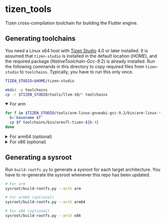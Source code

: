 # tizen_tools

Tizen cross-compilation toolchain for building the Flutter engine.

## Generating toolchains

You need a Linux x64 host with [Tizen Studio](https://developer.tizen.org/development/tizen-studio/download) 4.0 or later installed. It is assumed that `tizen-studio` is installed in the default location (_HOME_), and the required package (_NativeToolchain-Gcc-9.2_) is already installed. Run the following commands in this directory to copy required files from `tizen-studio` to `toolchains`. Typically, you have to run this only once.

```sh
TIZEN_STUDIO=$HOME/tizen-studio

mkdir -p toolchains
cp -r $TIZEN_STUDIO/tools/llvm-10/* toolchains
```

<details open>
<summary>For arm</summary><p>

```sh
for f in $TIZEN_STUDIO/tools/arm-linux-gnueabi-gcc-9.2/bin/arm-linux-*; do
  b=`basename $f`
  cp $f toolchains/bin/armv7l-tizen-${b:4}
done
```

</details>

<details>
<summary>For arm64 (optional)</summary><p>

Make sure you already have created a sysroot for arm64 (below) before running the following.

```sh
for f in $TIZEN_STUDIO/tools/aarch64-linux-gnu-gcc-9.2/bin/aarch64-linux-*; do
  b=`basename $f`
  cp $f toolchains/bin/aarch64-tizen-${b:8}
done

# FIXME: https://github.com/flutter-tizen/tizen_tools/pull/7#discussion_r611339789
ln -s aarch64-tizen-linux-gnu-ld toolchains/bin/ld

# FIXME: This should not be necessary.
cp -r $TIZEN_STUDIO/tools/aarch64-linux-gnu-gcc-9.2/lib/gcc/aarch64-tizen-linux-gnu/9.2.0/*.{o,a} \
  sysroot/arm64/usr/lib
```

</details>

<details>
<summary>For x86 (optional)</summary><p>

```sh
for f in $TIZEN_STUDIO/tools/i586-linux-gnueabi-gcc-9.2/bin/i586-linux-*; do
  b=`basename $f`
  cp $f toolchains/bin/i586-tizen-${b:5}
done

# FIXME: This should not be necessary.
mkdir -p toolchains/lib/gcc
cp -r $TIZEN_STUDIO/tools/i586-linux-gnueabi-gcc-9.2/lib/gcc/i586-tizen-linux-gnueabi \
  toolchains/lib/gcc
```

</details>

## Generating a sysroot

Run `build-rootfs.py` to generate a sysroot for each target architecture. You have to re-generate the sysroot whenever this repo has been updated.

```sh
# For arm
sysroot/build-rootfs.py --arch arm

# For arm64 (optional)
sysroot/build-rootfs.py --arch arm64

# For x86 (optional)
sysroot/build-rootfs.py --arch x86
```
